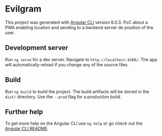 # Evilgram

This project was generated with [Angular CLI](https://github.com/angular/angular-cli) version 6.0.3.
PoC about a PWA enabling location and sending to a backend server de position of the user.

## Development server

Run `ng serve` for a dev server. Navigate to `http://localhost:4200/`. The app will automatically reload if you change any of the source files.

## Build

Run `ng build` to build the project. The build artifacts will be stored in the `dist/` directory. Use the `--prod` flag for a production build.


## Further help

To get more help on the Angular CLI use `ng help` or go check out the [Angular CLI README](https://github.com/angular/angular-cli/blob/master/README.md).
